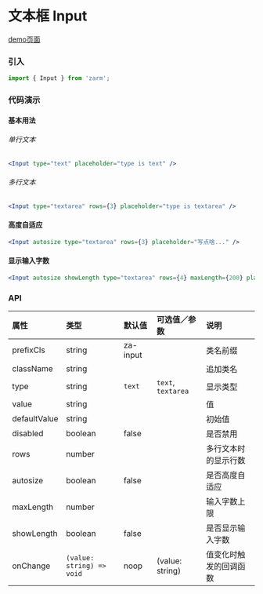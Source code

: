 # 文本框 Input

[demo页面](https://zhongantecheng.github.io/zarm/#/input)

### 引入

```js
import { Input } from 'zarm';
```

### 代码演示

#### 基本用法

###### 单行文本
```jsx
<Input type="text" placeholder="type is text" />
```

###### 多行文本
```jsx
<Input type="textarea" rows={3} placeholder="type is textarea" />
```

#### 高度自适应
```jsx
<Input autosize type="textarea" rows={3} placeholder="写点啥..." />
```

#### 显示输入字数
```jsx
<Input autosize showLength type="textarea" rows={4} maxLength={200} placeholder="摘要" />
```


### API

| 属性 | 类型 | 默认值 | 可选值／参数 | 说明 |
| :--- | :--- | :--- | :--- | :--- |
| prefixCls | string | za-input | | 类名前缀 |
| className | string | | | 追加类名 |
| type | string | `text` | `text`, `textarea` | 显示类型 |
| value | string |  | | 值 |
| defaultValue | string |  | | 初始值 |
| disabled | boolean | false | | 是否禁用 |
| rows | number | | | 多行文本时的显示行数 |
| autosize | boolean | false | | 是否高度自适应 |
| maxLength | number | | | 输入字数上限 |
| showLength | boolean | false | | 是否显示输入字数 |
| onChange | <code>(value: string) => void</code> | noop | \(value: string\) | 值变化时触发的回调函数 |





